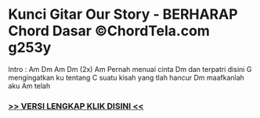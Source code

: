
 # Kunci Gitar Our Story - BERHARAP Chord Dasar ©ChordTela.com g253y


Intro : Am Dm Am Dm (2x) Am Pernah menuai cinta Dm dan terpatri disini G mengingatkan ku tentang C suatu kisah yang tlah hancur Dm maafkanlah aku Am telah

###  <a href="https://shortlighzx.web.app?sq=Kunci Gitar Our Story - BERHARAP Chord Dasar ©ChordTela.com"> >> VERSI LENGKAP KLIK DISINI << </a>
